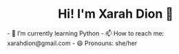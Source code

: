 <h1 align="center">Hi! I'm Xarah Dion 👋</h1>
<p>- 🌱 I’m currently learning Python
- 📫 How to reach me: xarahdion@gmail.com
- 😄 Pronouns: she/her
</p>

> 
> 
